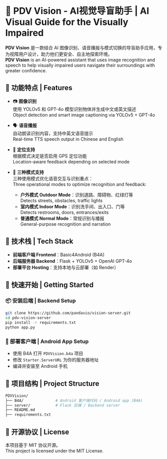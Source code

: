 # 🧠 PDV Vision - AI视觉导盲助手 | AI Visual Guide for the Visually Impaired

**PDV Vision** 是一款结合 AI 图像识别、语音播报与模式切换的导盲助手应用，专为视障用户设计，助力他们更安全、自主地探索环境。  
**PDV Vision** is an AI-powered assistant that uses image recognition and speech to help visually impaired users navigate their surroundings with greater confidence.

## 🌟 功能特点 | Features

- 📷 **图像识别**  
  使用 YOLOv5 和 GPT-4o 模型识别物体并生成中文或英文描述  
  Object detection and smart image captioning via YOLOv5 + GPT-4o

- 🗣️ **语音播报**  
  自动朗读识别内容，支持中英文语音提示  
  Real-time TTS speech output in Chinese and English

- 📍 **定位支持**  
  根据模式决定是否启用 GPS 定位功能  
  Location-aware feedback depending on selected mode

- 🧭 **三种模式支持**  
  三种使用模式优化语音交互与识别重点：  
  Three operational modes to optimize recognition and feedback:
  - **户外模式 Outdoor Mode**：识别道路、障碍物、红绿灯等  
    Detects streets, obstacles, traffic lights
  - **室内模式 Indoor Mode**：识别洗手间、出入口、门等  
    Detects restrooms, doors, entrances/exits
  - **普通模式 Normal Mode**：常规识别与播报  
    General-purpose recognition and narration

## 🔧 技术栈 | Tech Stack

- **前端客户端 Frontend**：Basic4Android (B4A)  
- **后端服务器 Backend**：Flask + YOLOv5 + OpenAI GPT-4o  
- **部署平台 Hosting**：支持本地与云部署（如 Render）

## 🚀 快速开始 | Getting Started

### 📦 安装后端 | Backend Setup

```bash
git clone https://github.com/pandavio/vision-server.git
cd pdv-vision-server
pip install -r requirements.txt
python app.py
```

### 📱 部署客户端 | Android App Setup

- 使用 B4A 打开 `PDVVision.b4a` 项目
- 修改 `Starter.ServerURL` 为你的服务器地址
- 编译并安装至 Android 手机

## 📂 项目结构 | Project Structure

```bash
PDVVision/
├── B4A/              # Android 客户端代码 / Android app (B4A)
├── server/           # Flask 后端 / Backend server
├── README.md
├── requirements.txt
```

## 📜 开源协议 | License

本项目基于 MIT 协议开源。  
This project is licensed under the MIT License.
